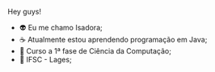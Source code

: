 Hey guys!

- 👽 Eu me chamo Isadora;
- ☕ Atualmente estou aprendendo programação em Java;
- 👾 Curso a 1ª fase de Ciência da Computação;
- 💚 IFSC - Lages;
